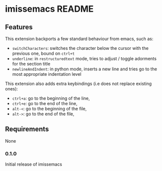 # imissemacs README

## Features

This extension backports a few standard behaviour from emacs, such as:

- `switchCharacters`: switches the character below the cursor with the previous one, bound on `ctrl+t`
- `underline`: in `restructuredtext` mode, tries to adjust / toggle adorments for the section title
- `newlineAndIndent`: in python mode, inserts a new line and tries go to the most appropriate indentation level

This extension also adds extra keybindings (i.e does not replace existing ones):

- `ctrl+a`: go to the beginning of the line,
- `ctrl+e`: go to the end of the line,
- `alt-<`: go to the beginning of the file,
- `alt->`: go to the end of the file,

## Requirements

None

### 0.1.0

Initial release of imissemacs
